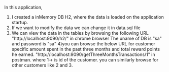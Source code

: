 In this application,

1) I created a inMemory DB H2, where the data is loaded on the application startup.
2) If we want to modify the data we can change it in data.sql file
3) We can view the data in the tables by browsing the following URL
"http://localhost:9090/h2/" in chrome browser
The uname of DB is "sa" and password is "sa"
4)you can browse the below URL for customer specific amount spent in the past three
months and total reward points he earned.
"http://localhost:9090/getThreeMonthsTransactions/1" in postman. where 1-> is id of the customer. you can similarly browse for other customers like 2 and 3.

